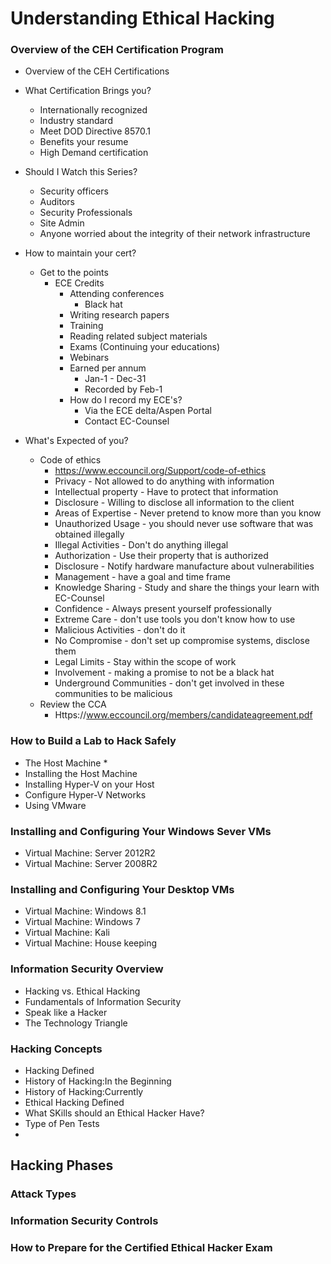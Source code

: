 # Understanding Ethical Hacking

### Overview of the CEH Certification Program
* Overview of the CEH Certifications

* What Certification Brings you?
  * Internationally recognized
  * Industry standard
  * Meet DOD Directive 8570.1
  * Benefits your resume
  * High Demand certification
* Should I Watch this Series?
  * Security officers 
  * Auditors 
  * Security Professionals
  * Site Admin
  * Anyone worried about the integrity of their network infrastructure
* How to maintain your cert?
  * Get to the points
    * ECE Credits
      * Attending conferences
        * Black hat
      * Writing research papers
      * Training
      * Reading related subject materials
      * Exams (Continuing your educations)
      * Webinars
      * Earned per annum
        * Jan-1 - Dec-31
        * Recorded by Feb-1
      * How do I record my ECE's?
        * Via the ECE delta/Aspen Portal
        * Contact EC-Counsel
* What's Expected of you?
  * Code of ethics
    * https://www.eccouncil.org/Support/code-of-ethics
    * Privacy - Not allowed to do anything with information
    * Intellectual property - Have to protect that information
    * Disclosure - Willing to disclose all information to the client
    * Areas of Expertise - Never pretend to know more than you know
    * Unauthorized Usage - you should never use software that was obtained illegally
    * Illegal Activities - Don't do anything illegal
    * Authorization - Use their property that is authorized
    * Disclosure - Notify hardware manufacture about vulnerabilities
    * Management - have a goal and time frame
    * Knowledge Sharing - Study and share the things your learn with EC-Counsel
    * Confidence - Always present yourself professionally
    * Extreme Care - don't use tools you don't know how to use
    * Malicious Activities - don't do it
    * No Compromise - don't set up compromise systems, disclose them
    * Legal Limits - Stay within the scope of work
    * Involvement - making a promise to not be a black hat 
    * Underground Communities - don't get involved in these communities to be malicious
  * Review the CCA
    * Https://www.eccouncil.org/members/candidateagreement.pdf

### How to Build a Lab to Hack Safely
* The Host Machine
  * 
* Installing the Host Machine
* Installing Hyper-V on your Host
* Configure Hyper-V Networks
* Using VMware

### Installing and Configuring Your Windows Sever VMs
* Virtual Machine: Server 2012R2
* Virtual Machine: Server 2008R2

### Installing and Configuring Your Desktop VMs
* Virtual Machine: Windows 8.1
* Virtual Machine: Windows 7
* Virtual Machine: Kali
* Virtual Machine: House keeping

### Information Security Overview
* Hacking vs. Ethical Hacking
* Fundamentals of Information Security
* Speak like a Hacker
* The Technology Triangle

### Hacking Concepts
* Hacking Defined
* History of Hacking:In the Beginning
* History of Hacking:Currently
* Ethical Hacking Defined
* What SKills should an Ethical Hacker Have?
* Type of Pen Tests
* 

## Hacking Phases

### Attack Types

### Information Security Controls

### How to Prepare for the Certified Ethical Hacker Exam